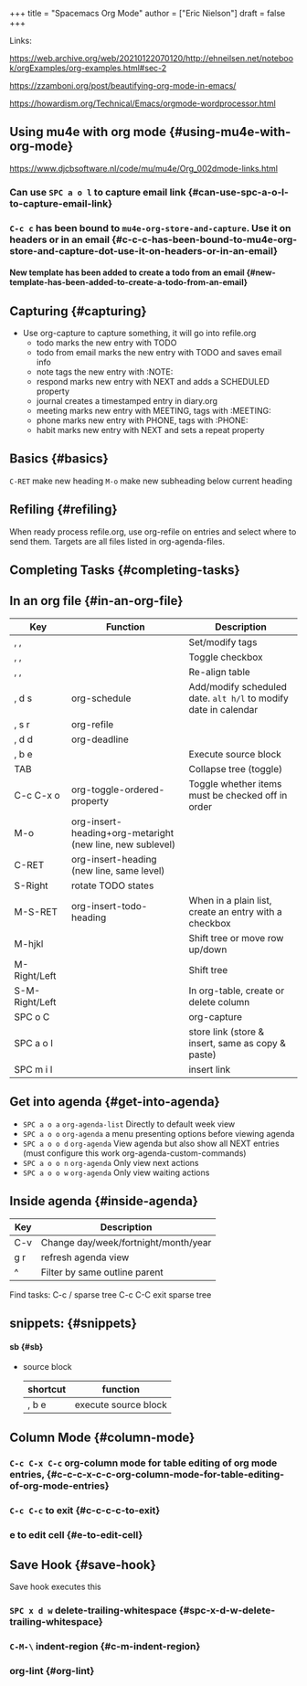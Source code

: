 +++
title = "Spacemacs Org Mode"
author = ["Eric Nielson"]
draft = false
+++

Links:

<https://web.archive.org/web/20210122070120/http://ehneilsen.net/notebook/orgExamples/org-examples.html#sec-2>

<https://zzamboni.org/post/beautifying-org-mode-in-emacs/>

<https://howardism.org/Technical/Emacs/orgmode-wordprocessor.html>


## Using mu4e with org mode {#using-mu4e-with-org-mode}

<https://www.djcbsoftware.nl/code/mu/mu4e/Org_002dmode-links.html>


### Can use `SPC a o l` to capture email link {#can-use-spc-a-o-l-to-capture-email-link}


### `C-c c` has been bound to `mu4e-org-store-and-capture`. Use it on headers or in an email {#c-c-c-has-been-bound-to-mu4e-org-store-and-capture-dot-use-it-on-headers-or-in-an-email}


#### New template has been added to create a todo from an email {#new-template-has-been-added-to-create-a-todo-from-an-email}


## Capturing {#capturing}

-   Use org-capture to capture something, it will go into refile.org
    -   todo marks the new entry with TODO
    -   todo from email marks the new entry with TODO and saves email info
    -   note tags the new entry with :NOTE:
    -   respond marks new entry with NEXT and adds a SCHEDULED property
    -   journal creates a timestamped entry in diary.org
    -   meeting marks new entry with MEETING, tags with :MEETING:
    -   phone marks new entry with PHONE, tags with :PHONE:
    -   habit marks new entry with NEXT and sets a repeat property


## Basics {#basics}

`C-RET` make new heading
`M-o` make new subheading below current heading


## Refiling {#refiling}

When ready process refile.org, use org-refile on entries and select where to send them. Targets are all files listed in org-agenda-files.


## Completing Tasks {#completing-tasks}


## In an org file {#in-an-org-file}

| Key            | Function                                                  | Description                                                     |
|----------------|-----------------------------------------------------------|-----------------------------------------------------------------|
| , ,            |                                                           | Set/modify tags                                                 |
| , ,            |                                                           | Toggle checkbox                                                 |
| , ,            |                                                           | Re-align table                                                  |
| , d s          | org-schedule                                              | Add/modify scheduled date. `alt h/l` to modify date in calendar |
| , s r          | org-refile                                                |                                                                 |
| , d d          | org-deadline                                              |                                                                 |
| , b e          |                                                           | Execute source block                                            |
| TAB            |                                                           | Collapse tree (toggle)                                          |
| C-c C-x o      | org-toggle-ordered-property                               | Toggle whether items must be checked off in order               |
| M-o            | org-insert-heading+org-metaright (new line, new sublevel) |                                                                 |
| C-RET          | org-insert-heading (new line, same level)                 |                                                                 |
| S-Right        | rotate TODO states                                        |                                                                 |
| M-S-RET        | org-insert-todo-heading                                   | When in a plain list, create an entry with a checkbox           |
| M-hjkl         |                                                           | Shift tree or move row up/down                                  |
| M-Right/Left   |                                                           | Shift tree                                                      |
| S-M-Right/Left |                                                           | In org-table, create or delete column                           |
| SPC o C        |                                                           | org-capture                                                     |
| SPC a o l      |                                                           | store link (store &amp; insert, same as copy &amp; paste)       |
| SPC m i l      |                                                           | insert link                                                     |


## Get into agenda {#get-into-agenda}

-   `SPC a o a` `org-agenda-list` Directly to default week view
-   `SPC a o o` `org-agenda` a menu presenting options before viewing agenda
-   `SPC a o o d` `org-agenda` View agenda but also show all NEXT entries (must configure this work org-agenda-custom-commands)
-   `SPC a o o n` `org-agenda` Only view next actions
-   `SPC a o o w` `org-agenda` Only view waiting actions


## Inside agenda {#inside-agenda}

| Key | Description                          |
|-----|--------------------------------------|
| C-v | Change day/week/fortnight/month/year |
| g r | refresh agenda view                  |
| ^   | Filter by same outline parent        |

Find tasks:
C-c /   sparse tree
C-c C-C exit sparse tree


## snippets: {#snippets}


#### sb {#sb}

<!--list-separator-->

-  source block

    | shortcut | function             |
    |----------|----------------------|
    | , b e    | execute source block |


## Column Mode {#column-mode}


### `C-c C-x C-c` org-column mode for table editing of org mode entries, {#c-c-c-x-c-c-org-column-mode-for-table-editing-of-org-mode-entries}


### `C-c C-c` to exit {#c-c-c-c-to-exit}


### e to edit cell {#e-to-edit-cell}


## Save Hook {#save-hook}

Save hook executes this


### `SPC x d w` delete-trailing-whitespace {#spc-x-d-w-delete-trailing-whitespace}


### `C-M-\` indent-region {#c-m-indent-region}


### org-lint {#org-lint}
